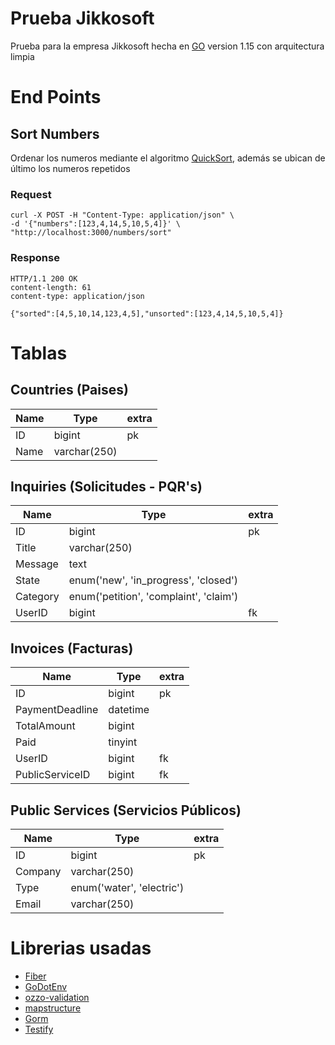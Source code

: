 # Prueba Jikkosoft

Prueba para la empresa Jikkosoft hecha en [GO](https://golang.org/) version 1.15 con arquitectura limpia

# End Points

## Sort Numbers

Ordenar los numeros mediante el algoritmo [QuickSort](https://www.youtube.com/watch?v=WaNLJf8xzC4), además se ubican de
último los numeros repetidos

### Request

```curl
curl -X POST -H "Content-Type: application/json" \
-d '{"numbers":[123,4,14,5,10,5,4]}' \
"http://localhost:3000/numbers/sort"
```

### Response

    HTTP/1.1 200 OK
    content-length: 61
    content-type: application/json

    {"sorted":[4,5,10,14,123,4,5],"unsorted":[123,4,14,5,10,5,4]}

# Tablas

## Countries (Paises)

Name   | Type     | extra
------ | -------- | ------
ID | bigint | pk
Name | varchar(250) |

## Inquiries (Solicitudes - PQR's)

Name   | Type     | extra
------ | -------- | ------
ID | bigint | pk
Title | varchar(250) |
Message | text |
State | enum('new', 'in_progress', 'closed') |
Category | enum('petition', 'complaint', 'claim') |
UserID | bigint | fk

## Invoices (Facturas)

Name   | Type     | extra
------ | -------- | ------
ID | bigint | pk
PaymentDeadline | datetime |
TotalAmount | bigint |
Paid | tinyint |
UserID | bigint | fk
PublicServiceID | bigint | fk

## Public Services (Servicios Públicos)

Name   | Type     | extra
------ | -------- | ------
ID | bigint | pk
Company | varchar(250) |
Type | enum('water', 'electric') |
Email | varchar(250) |

# Librerias usadas

- [Fiber](https://docs.gofiber.io/)
- [GoDotEnv](https://github.com/joho/godotenv)
- [ozzo-validation](https://github.com/go-ozzo/ozzo-validation)
- [mapstructure](https://github.com/mitchellh/mapstructure)
- [Gorm](https://gorm.io/)
- [Testify](https://github.com/stretchr/testify)